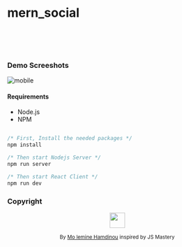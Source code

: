 # mern_social

<div align="center">

  <br />
  <br />
  

</div>

<br />

### Demo Screeshots
![mobile](https://user-images.githubusercontent.com/76164295/212498242-fe515f22-a3e6-40f3-86a2-228a90ced0db.png)







#### Requirements

- Node.js
- NPM

```javascript

/* First, Install the needed packages */
npm install

/* Then start Nodejs Server */
npm run server

/* Then start React Client */
npm run dev

```

### Copyright 
<p align="center"><img src="https://avatars.githubusercontent.com/u/76164295?v=4" width="35" height="35"/></p>
<p align="center">
<sub>By <a href="https://github.com/Med-lemineHmd">Mo lemine Hamdinou</a> inspired by JS Mastery</sub>
</p>
